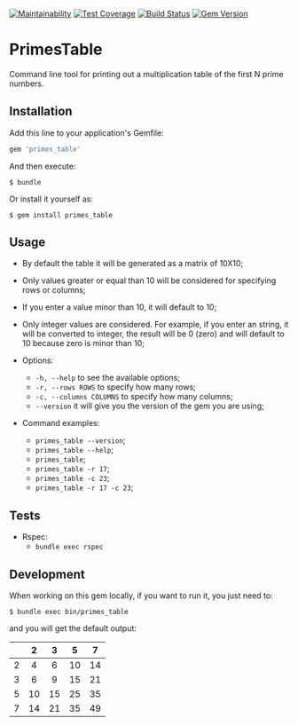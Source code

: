 [![Maintainability](https://api.codeclimate.com/v1/badges/76cdbb4e023166cc619d/maintainability)](https://codeclimate.com/github/nisevi/primes_table/maintainability) [![Test Coverage](https://api.codeclimate.com/v1/badges/76cdbb4e023166cc619d/test_coverage)](https://codeclimate.com/github/nisevi/primes_table/test_coverage) [![Build Status](https://semaphoreci.com/api/v1/nisevi/primes_table/branches/master/shields_badge.svg)](https://semaphoreci.com/nisevi/primes_table) [![Gem Version](https://badge.fury.io/rb/primes_table.svg)](https://badge.fury.io/rb/primes_table)

# PrimesTable

Command line tool for printing out a multiplication table of the first N prime numbers.

## Installation

Add this line to your application's Gemfile:

```ruby
gem 'primes_table'
```

And then execute:

    $ bundle

Or install it yourself as:

    $ gem install primes_table

## Usage

- By default the table it will be generated as a matrix of 10X10;

- Only values greater or equal than 10 will be considered for specifying rows or columns;

- If you enter a value minor than 10, it will default to 10;

- Only integer values are considered. For example, if you enter an string, it will be converted to integer, the result will be 0 (zero) and will default to 10 because zero is minor than 10;

- Options:
    - `-h, --help` to see the available options;
    - `-r, --rows ROWS` to specify how many rows;
    - `-c, --columns COLUMNS` to specify how many columns;
    - `--version` it will give you the version of the gem you are using;

- Command examples:
    - `primes_table --version`;
    - `primes_table --help`;
    - `primes_table`;
    - `primes_table -r 17`;
    - `primes_table -c 23`;
    - `primes_table -r 17 -c 23`;

## Tests

- Rspec:
    - `bundle exec rspec`

## Development

When working on this gem locally, if you want to run it, you just need to:

`$ bundle exec bin/primes_table`

and you will get the default output:

|     |   2  |  3  |   5  |   7  |
|:---:|:----:|:---:|:----:|:----:|
|  2  |   4  |  6  |   10 |  14  |
|  3  |   6  |  9  |   15 |  21  |
|  5  |  10  | 15  |   25 |  35  |
|  7  |  14  | 21  |   35 |  49  |


